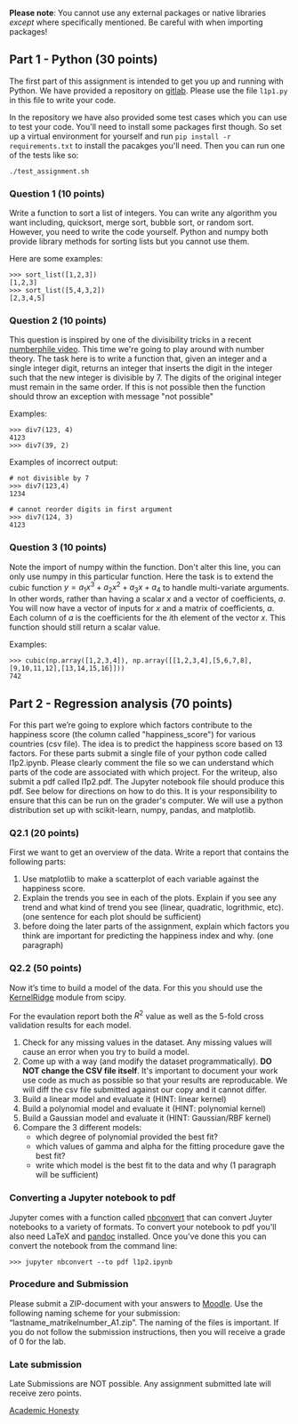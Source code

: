 
**Please note**: You cannot use any external packages or native libraries
*except* where specifically mentioned. Be careful with when importing 
packages!

## Part 1 - Python (30 points)

The first part of this assignment is intended to get you up and running with
Python. We have provided a repository on
[gitlab](https://gitlab.cs.univie.ac.at/torsnet6cs/fda-assignment-regression).
Please use the file `l1p1.py` in this file to write your code.

In the repository we have also provided some test cases which you can use
to test your code. You'll need to install some packages first though. So set
up a virtual environment for yourself and run `pip install -r requirements.txt`
to install the pacakges you'll need. Then you can run one of the tests like
so:

```
./test_assignment.sh
```

### Question 1 (10 points)

Write a function to sort a list of integers. You can write any algorithm you
want including, quicksort, merge sort, bubble sort, or random sort. However,
you need to write the code yourself. Python and numpy both provide library
methods for sorting lists but you cannot use them. 

Here are some examples:
```
>>> sort_list([1,2,3])
[1,2,3]
>>> sort_list([5,4,3,2])
[2,3,4,5]
```

### Question 2 (10 points)

This question is inspired by one of the divisibility tricks in a recent
[numberphile video](https://www.youtube.com/watch?v=yi-s-TTpLxY&t=178s).
This time we're going to play around with number theory. The task here is to
write a function that, given an integer and a single integer digit, returns
an integer that inserts the digit in the integer such that the new integer is
divisible by 7. The digits of the original integer must remain in the same
order. If this is not possible then the function should throw an exception
with message "not possible"

Examples:

```
>>> div7(123, 4)
4123
>>> div7(39, 2)

```

Examples of incorrect output:

```
# not divisible by 7
>>> div7(123,4)
1234

# cannot reorder digits in first argument
>>> div7(124, 3)
4123
```

### Question 3 (10 points)

Note the import of numpy within the function. Don't alter this line, you can
only use numpy in this particular function. Here the task is to extend the
cubic function $y = a_1 x^3 + a_2 x^2 + a_3 x + a_4$ to handle multi-variate
arguments. In other words, rather than having a scalar $x$ and a vector of
coefficients, $a$. You will now have a vector of inputs for $x$ and a matrix
of coefficients, $a$. Each column of $a$ is the coefficients for the $i$th
element of the vector $x$. This function should still return a scalar value.

Examples:

```
>>> cubic(np.array([1,2,3,4]), np.array([[1,2,3,4],[5,6,7,8],[9,10,11,12],[13,14,15,16]]))
742
```

## Part 2 - Regression analysis (70 points)

For this part we’re going to explore which factors contribute to the happiness
score (the column called "happiness_score") for various countries (csv file).
The idea is to predict the happiness score based on 13 factors. For these parts
submit a single file of your python code called l1p2.ipynb. Please clearly
comment the file so we can understand which parts of the code are associated
with which project. For the writeup, also submit a pdf called l1p2.pdf. The
Jupyter notebook file should produce this pdf. See below for directions on how
to do this. It is your responsibility to ensure that this can be run on the
grader's computer. We will use a python distribution set up with scikit-learn,
numpy, pandas, and matplotlib.

### Q2.1 (20 points)

First we want to get an overview of the data. Write a report that contains the
following parts:

1. Use matplotlib to make a scatterplot of each variable against the 
   happiness score.
2. Explain the trends you see in each of the plots. Explain if you see any 
   trend and what kind of trend you see (linear, quadratic, logrithmic, etc). 
   (one sentence for each plot should be sufficient)
3. before doing the later parts of the assignment, explain which factors you 
   think are important for predicting the happiness index and why. (one paragraph)

### Q2.2 (50 points)

Now it’s time to build a model of the data. For this you should use the
[KernelRidge](http://scikit-learn.org/stable/modules/generated/sklearn.kernel_ridge.KernelRidge.html#sklearn.kernel_ridge.KernelRidge)
module from scipy.

For the evaulation report both the $R^2$ value as well as the 5-fold cross
validation results for each model.

1. Check for any missing values in the dataset. Any missing values will cause
   an error when you try to build a model.
2. Come up with a way (and modify the dataset programmatically). **DO NOT
   change the CSV file itself**. It's important to document your work use code
   as much as possible so that your results are reproducable. We will diff the
   csv file submitted against our copy and it cannot differ.
3. Build a linear model and evaluate it (HINT: linear kernel)
4. Build a polynomial model and evaluate it (HINT: polynomial kernel)
5. Build a Gaussian model and evaluate it (HINT: Gaussian/RBF kernel)
6. Compare the 3 different models:
    * which degree of polynomial provided the best fit?
    * which values of gamma and alpha for the fitting procedure gave the 
      best fit?
    * write which model is the best fit to the data and why 
      (1 paragraph will be sufficient)

### Converting a Jupyter notebook to pdf

Jupyter comes with a function called
[nbconvert](https://github.com/jupyter/nbconvert) that can convert Juyter
notebooks to a variety of formats. To convert your notebook to pdf you'll also
need LaTeX and [pandoc](https://pandoc.org/) installed. Once you've done this
you can convert the notebook from the command line:

```
>>> jupyter nbconvert --to pdf l1p2.ipynb
```

### Procedure and Submission

Please submit a ZIP-document with your answers to
[Moodle](https://moodle.univie.ac.at/mod/assign/view.php?id=2862793). Use the
following naming scheme for your submission: “lastname_matrikelnumber_A1.zip”.
The naming of the files is important. If you do not follow the submission
instructions, then you will receive a grade of 0 for the lab.

### Late submission

Late Submissions are NOT possible. Any assignment submitted late will receive zero points.

[Academic Honesty](http://vda.univie.ac.at/Teaching/FDA/19s/academicHonesty.html)

